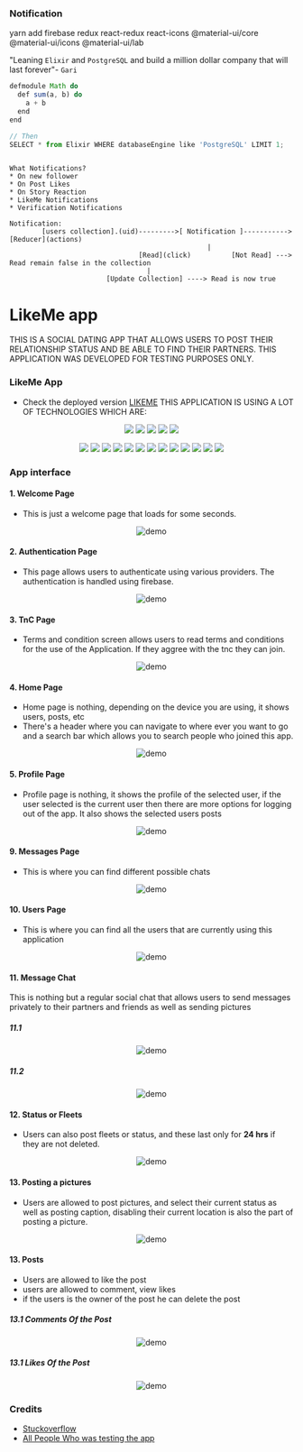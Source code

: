### Notification

yarn add firebase redux react-redux react-icons @material-ui/core @material-ui/icons @material-ui/lab

"Leaning `Elixir` and `PostgreSQL` and build a million dollar company that will last forever"- `Gari`

```js
defmodule Math do
  def sum(a, b) do
    a + b
  end
end

// Then
SELECT * from Elixir WHERE databaseEngine like 'PostgreSQL' LIMIT 1;
```

```

What Notifications?
* On new follower
* On Post Likes
* On Story Reaction
* LikeMe Notifications
* Verification Notifications

Notification:
        [users collection].(uid)--------->[ Notification ]-----------> [Reducer](actions)
                                                 |
                                [Read](click)          [Not Read] ---> Read remain false in the collection
                                  |
                        [Update Collection] ----> Read is now true
```

# LikeMe app

THIS IS A SOCIAL DATING APP THAT ALLOWS USERS TO POST THEIR RELATIONSHIP STATUS AND BE ABLE TO FIND THEIR PARTNERS. THIS APPLICATION WAS DEVELOPED FOR TESTING PURPOSES ONLY.

### LikeMe App

- Check the deployed version [LIKEME](https://likeme-a104d.web.app/)
  THIS APPLICATION IS USING A LOT OF TECHNOLOGIES WHICH ARE:

<p align="center">
<img src="https://img.shields.io/static/v1?label=language&message=css&color=critical"/>
<img src="https://img.shields.io/static/v1?label=language&message=html&color=blueviolet"/>
<img src="https://img.shields.io/static/v1?label=language&message=javascript&color=orange"/>
<img src="https://img.shields.io/static/v1?label=language&message=node&color=success"/>
<img src="https://img.shields.io/static/v1?label=framework&message=react&color=9cf"/>
</p>
<p align="center">
<img src="https://img.shields.io/static/v1?label=package&message=redux&color=purple"/>
<img src="https://img.shields.io/static/v1?label=package&message=react-redux&color=red"/>
<img src="https://img.shields.io/static/v1?label=package&message=material-ui/core&color=pink"/>
<img src="https://img.shields.io/static/v1?label=package&message=material-ui/icons&color=gray"/>
<img src="https://img.shields.io/static/v1?label=package&message=material-ui/lab&color=yellow"/>
<img src="https://img.shields.io/static/v1?label=package&message=axios&color=orange"/>
<img src="https://img.shields.io/static/v1?label=package&message=react-router-dom&color=green"/>
<img src="https://img.shields.io/static/v1?label=package&message=react-icons&color=purple"/>
<img src="https://img.shields.io/static/v1?label=package&message=react-text-truncate&color=green"/>
<img src="https://img.shields.io/static/v1?label=package&message=use-sound&color=blue"/>
<img src="https://img.shields.io/static/v1?label=package&message=firebase&color=purple"/>
<img src="https://img.shields.io/static/v1?label=package&message=react-dom&color=lightseagreen"/>
<img src="https://img.shields.io/static/v1?label=package&message=uuid&color=red"/>
</p>

### App interface

#### 1. Welcome Page

- This is just a welcome page that loads for some seconds.

<p align="center">
    <img src="https://github.com/CrispenGari/like-me-App/blob/main/pics/bandicam%202021-04-20%2013-56-18-221.jpg" alt="demo"/> 
</p>

#### 2. Authentication Page

- This page allows users to authenticate using various providers. The authentication is handled using firebase.

<p align="center">
    <img src="https://github.com/CrispenGari/like-me-App/blob/main/pics/bandicam%202021-04-20%2013-56-22-234.jpg" alt="demo"/> 
</p>

#### 3. TnC Page

- Terms and condition screen allows users to read terms and conditions for the use of the Application. If they aggree with the tnc they can join.

<p align="center">
    <img src="https://github.com/CrispenGari/like-me-App/blob/main/pics/bandicam%202021-04-20%2014-20-39-244.jpg" alt="demo"/> 
</p>

#### 4. Home Page

- Home page is nothing, depending on the device you are using, it shows users, posts, etc
- There's a header where you can navigate to where ever you want to go and a search bar which allows you to search people who joined this app.

<p align="center">
    <img src="https://github.com/CrispenGari/like-me-App/blob/main/pics/bandicam%202021-04-20%2013-56-42-975.jpg" alt="demo"/> 
</p>

#### 5. Profile Page

- Profile page is nothing, it shows the profile of the selected user, if the user selected is the current user then there are more options for logging out of the app. It also shows the selected users posts

<p align="center">
    <img src="https://github.com/CrispenGari/like-me-App/blob/main/pics/bandicam%202021-04-20%2013-57-09-887.jpg" alt="demo"/> 
</p>

#### 9. Messages Page

- This is where you can find different possible chats

<p align="center">
    <img src="https://github.com/CrispenGari/like-me-App/blob/main/pics/bandicam%202021-04-20%2014-29-36-366.jpg" alt="demo"/> 
</p>

#### 10. Users Page

- This is where you can find all the users that are currently using this application

<p align="center">
    <img src="https://github.com/CrispenGari/like-me-App/blob/main/pics/bandicam%202021-04-20%2013-57-18-518.jpg" alt="demo"/> 
</p>

#### 11. Message Chat

This is nothing but a regular social chat that allows users to send messages privately to their partners and friends as well as sending pictures

##### 11.1

<p align="center">
    <img src="https://github.com/CrispenGari/like-me-App/blob/main/pics/bandicam%202021-04-20%2013-59-55-222.jpg" alt="demo"/> 
</p>

##### 11.2

<p align="center">
    <img src="https://github.com/CrispenGari/like-me-App/blob/main/pics/bandicam%202021-04-20%2014-00-15-229.jpg" alt="demo"/> 
</p>

#### 12. Status or Fleets

- Users can also post fleets or status, and these last only for **24 hrs** if they are not deleted.

<p align="center">
    <img src="https://github.com/CrispenGari/like-me-App/blob/main/pics/bandicam%202021-04-20%2013-57-33-965.jpg" alt="demo"/> 
</p>

#### 13. Posting a pictures

- Users are allowed to post pictures, and select their current status as well as posting caption, disabling their current location is also the part of posting a picture.

<p align="center">
    <img src="https://github.com/CrispenGari/like-me-App/blob/main/pics/bandicam%202021-04-20%2013-59-19-029.jpg" alt="demo"/> 
</p>

#### 13. Posts

- Users are allowed to like the post
- users are allowed to comment, view likes
- if the users is the owner of the post he can delete the post

##### 13.1 Comments Of the Post

<p align="center">
    <img src="https://github.com/CrispenGari/like-me-App/blob/main/pics/bandicam%202021-04-20%2013-57-58-506.jpg" alt="demo"/> 
</p>

##### 13.1 Likes Of the Post

<p align="center">
    <img src="https://github.com/CrispenGari/like-me-App/blob/main/pics/bandicam%202021-04-20%2013-58-04-057.jpg" alt="demo"/> 
</p>

### Credits

- [Stuckoverflow](https//www.stackoverflow.com/)
- [All People Who was testing the app]()

